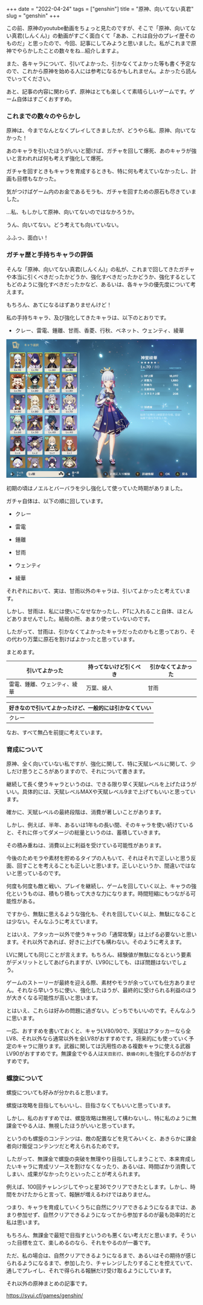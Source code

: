 +++
date = "2022-04-24"
tags = ["genshin"]
title = "原神、向いてない真君"
slug = "genshin"
+++

この前、原神のyoutube動画をちょっと見たのですが、そこで「原神、向いてない真君(しんくん)」の動画がすごく面白くて「ああ、これは自分のプレイ歴そのものだ」と思ったので、今回、記事にしてみようと思いました。私がこれまで原神でやらかしたことの数々をね...紹介しますよ。

また、各キャラについて、引いてよかった、引かなくてよかった等も書く予定なので、これから原神を始める人には参考になるかもしれません。よかったら読んでいってください。

あと、記事の内容に関わらず、原神はとても楽しくて素晴らしいゲームです。ゲーム自体はすごくおすすめ。

### これまでの数々のやらかし

原神は、今までなんとなくプレイしてきましたが、どうやら私、原神、向いてなかった！

あのキャラを引いたほうがいいと聞けば、ガチャを回して爆死、あのキャラが強いと言われれば何も考えず強化して爆死。

ガチャを回すときもキャラを育成するときも、特に何も考えていなかったし、計画も目標もなかった。

気がつけばゲーム内のお金であるモラも、ガチャを回すための原石も尽きていました。

...私、もしかして原神、向いてないのではなかろうか。

うん、向いてない。どう考えても向いていない。

ふふっ、面白い！

### ガチャ歴と手持ちキャラの評価

そんな「原神、向いてない真君(しんくん)」の私が、これまで回してきたガチャや本当に引くべきだったかどうか、強化すべきだったかどうか、強化するとしてもどのように強化すべきだったかなど、あるいは、各キャラの優先度について考えます。

もちろん、あてになるはずありませんけど！

私の手持ちキャラ、及び強化してきたキャラは、以下のとおりです。

- クレー、雷電、鍾離、甘雨、香菱、行秋、ベネット、ウェンティ、綾華

<a href="https://raw.githubusercontent.com/syui/img/master/other/genshin_20220424_0002.jpg"><img src="https://raw.githubusercontent.com/syui/img/master/other/genshin_20220424_0002.jpg"/></a>

初期の頃はノエルとバーバラを少し強化して使っていた時期がありました。

ガチャ自体は、以下の順に回しています。

- クレー

- 雷電

- 鍾離

- 甘雨

- ウェンティ

- 綾華

それぞれにおいて、実は、甘雨以外のキャラは、引いてよかったと考えています。

しかし、甘雨は、私には使いこなせなかったし、PTに入れること自体、ほとんどありませんでした。結局の所、あまり使っていないのです。

したがって、甘雨は、引かなくてよかったキャラだったのかもと思っており、その代わり万葉に原石を割けばよかったと思っています。

まとめます。

|引いてよかった|持ってないけど引くべき|引かなくてよかった|
|---|---|---|
|雷電、鍾離、ウェンティ、綾華|万葉、綾人|甘雨|


|好きなので引いてよかったけど、一般的には引かなくていい|
|---|
|クレー|

なお、すべて無凸を前提に考えています。

### 育成について

原神、全く向いていない私ですが、強化に関して、特に天賦レベルに関して、少しだけ思うところがありますので、それについて書きます。

継続して長く使うキャラというのは、できる限り早く天賦レベルを上げたほうがいい。具体的には、天賦レベルMAXや天賦レベル9まで上げてもいいと思っています。

確かに、天賦レベルの最終段階は、消費が著しいことがあります。

しかし、例えば、半年、あるいは1年もの長い間、そのキャラを使い続けていると、それに伴ってダメージの総量というのは、蓄積していきます。

その積み重ねは、消費以上に利益を受けている可能性があります。

今後のためモラや素材を貯めるタイプの人もいて、それはそれで正しいと思う反面、回すことを考えることも正しいと思います。正しいというか、間違いではないと思っているのです。

何度も何度も敵と戦い、プレイを継続し、ゲームを回していく以上、キャラの強化というものは、積もり積もって大きな力になります。時間短縮にもつながる可能性がある。

ですから、無駄に思えるような強化も、それを回していく以上、無駄になることは少ない。そんなふうに考えています。

とはいえ、アタッカー以外で使うキャラの「通常攻撃」は上げる必要ないと思います。それ以外であれば、好きに上げても構わない。そのように考えます。

LVに関しても同じことが言えます。もちろん、経験値が無駄になるという要素がデメリットとしてあげられますが、LV90にしても、ほぼ問題はないでしょう。

ゲームのストーリーが最終を迎える際、素材やモラが余っていても仕方ありません。それなら早いうちに使い、強化したほうが、最終的に受けられる利益のほうが大きくなる可能性が高いと思います。

とはいえ、これらは好みの問題に過ぎない。どっちでもいいのです。そんなふうに思います。

一応、おすすめを書いておくと、キャラLV80/90で、天賦はアタッカーなら全LV8、それ以外なら通常以外を全LV8がおすすめです。将来的にも使っていく予定のキャラに限ります。武器に関しては汎用性のある複数キャラに使える武器LV90がおすすめです。無課金でやる人は`天目影打`、`鉄蜂の刺し`を強化するのがおすすめです。

### 螺旋について

螺旋についても好みが分かれると思います。

螺旋は攻略を目指してもいいし、目指さなくてもいいと思っています。

しかし、私のおすすめでは、螺旋攻略は無視して構わないし、特に私のように無課金でやる人は、無視したほうがいいと思っています。

というのも螺旋のコンテンツは、敵の配置などを見てみいくと、あきらかに課金者向け販促コンテンツだと考えられるためです。

したがって、無課金で螺旋の突破を無理やり目指してしまうことで、本来育成したいキャラに育成リソースを割けなくなったり、あるいは、時間ばかり消費してしまい、成果がなかったりといったことが考えられます。

例えば、100回チャレンジしてやっと星36でクリアできたとします。しかし、時間をかけたからと言って、報酬が増えるわけではありません。

つまり、キャラを育成していくうちに自然にクリアできるようになるまでは、あまり参加せず、自然クリアできるようになってから参加するのが最も効率的だと私は思います。

もちろん、無課金で最短で目指すというのも悪くない考えだと思います。そういった目標を立て、楽しめるのなら、それをやるのが一番です。

ただ、私の場合は、自然クリアできるようになるまで、あるいはその期待が感じられるようになるまで、参加したり、チャレンジしたりすることを控えていて、通しでプレイし、それで得られる報酬だけ受け取るようにしています。

それ以外の原神まとめの記事です。

https://syui.cf/games/genshin/
